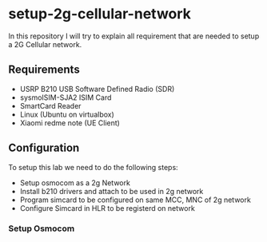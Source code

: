 # setup-2g-cellular-network
In this repository I will try to explain all requirement that are needed to setup a 2G Cellular network.

## Requirements

- USRP B210 USB Software Defined Radio (SDR)
- sysmoISIM-SJA2 ISIM Card 
- SmartCard Reader
- Linux (Ubuntu on virtualbox)
- Xiaomi redme note (UE Client)

## Configuration

To setup this lab we need to do the following steps:

- Setup osmocom as a 2g Network
- Install b210 drivers and attach to be used in 2g network
- Program simcard to be configured on same MCC, MNC of 2g network
- Configure Simcard in HLR to be registerd on network

### Setup Osmocom

